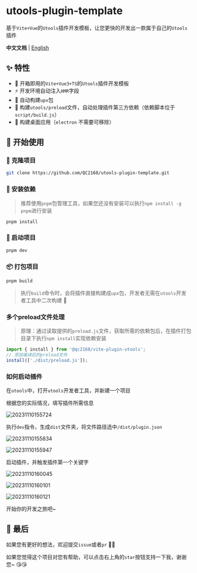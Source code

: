 # utools-plugin-template

基于`Vite+Vue`的`Utools`插件开发模板，让您更快的开发出一款属于自己的`Utools`插件



**中文文档** | [English](https://github.com/QC2168/utools-plugin-template/blob/main/README-en_US.md)

## ✨ 特性

- 🌈 开箱即用的`Vite+Vue3+TS`的`Utools`插件开发模板
- ⚡ 开发环境自动注入`HMR`字段
- 🦍 自动构建`upx`包
- 🧸 构建`utools/preload`文件，自动处理插件第三方依赖（依赖脚本位于`script/build.js`）
- 🚀 构建桌面应用（`electron` 不需要可移除）

## 🥩 开始使用

### 🔗 克隆项目

```bash
git clone https://github.com/QC2168/utools-plugin-template.git
```

### 🔧 安装依赖

> 推荐使用`pnpm`包管理工具，如果您还没有安装可以执行`npm install -g pnpm`进行安装

```bash
pnpm install
```

### 🛫 启动项目

```bash
pnpm dev
```

### 📦 打包项目

```bash
pnpm build
```

> 执行`build`命令时，会将插件直接构建成`upx`包，开发者无需在`utools`开发者工具中二次构建 🚀

### 多个preload文件处理

> 原理：通过读取提供的`preload.js`文件，获取所需的依赖包后，在插件打包目录下执行`npm install`实现依赖安装

```js
import { install } from '@qc2168/vite-plugin-utools';
// 添加编译后的preload文件
install(['./dist/preload.js']);

```

### 如何启动插件

在`utools`中，打开`utools`开发者工具，并新建一个项目

根据您的实际情况，填写插件所需信息

![20231110155724](https://raw.githubusercontent.com/QC2168/note-img/main/20231110155724.png)

执行`dev`指令，生成`dist`文件夹，将文件路径选中`/dist/plugin.json`

![20231110155834](https://raw.githubusercontent.com/QC2168/note-img/main/20231110155834.png)

![20231110155947](https://raw.githubusercontent.com/QC2168/note-img/main/20231110155947.png)

启动插件，并触发插件第一个关键字

![20231110160045](https://raw.githubusercontent.com/QC2168/note-img/main/20231110160045.png)

![20231110160101](https://raw.githubusercontent.com/QC2168/note-img/main/20231110160101.png)

![20231110160121](https://raw.githubusercontent.com/QC2168/note-img/main/20231110160121.png)

开始你的开发之旅吧~

## 🍭 最后

如果您有更好的想法，欢迎提交`issue`或者`pr` 🥰🥰

如果您觉得这个项目对您有帮助，可以点击右上角的`star`按钮支持一下我，谢谢您~ 😘😘
